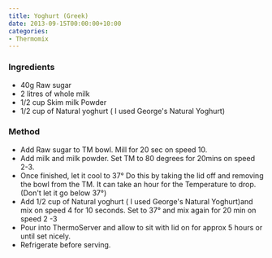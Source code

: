 ```yaml
---
title: Yoghurt (Greek)
date: 2013-09-15T00:00:00+10:00
categories:
- Thermomix
---
```









### Ingredients

* 40g Raw sugar 
* 2 litres of whole milk 
* 1/2 cup Skim milk Powder
* 1/2 cup of Natural yoghurt ( I used George's Natural Yoghurt)

### Method

* Add Raw sugar to TM bowl.  Mill for 20 sec on speed 10.
* Add milk and milk powder.  Set TM to 80 degrees for 20mins on speed 2-3.
* Once finished, let it cool to 37° Do this by taking the lid off and removing the bowl from the TM. It can take an hour for the Temperature to drop. (Don't let it go below 37°)
* Add 1/2 cup of Natural yoghurt ( I used George's Natural Yoghurt)and mix on speed 4 for 10 seconds. Set to 37° and mix again for 20 min on speed 2 -3
* Pour into ThermoServer and allow to sit with lid on for approx 5 hours or until set nicely.
* Refrigerate before serving.
